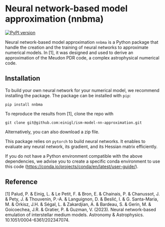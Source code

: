 # Neural network-based model approximation (nnbma)

[![PyPI version](https://badge.fury.io/py/nnbma.svg)](https://badge.fury.io/py/nnbma)

Neural network-based model approximation ``nnbma`` is a Python package that handle the creation and the training of neural networks to approximate numerical models.
In [1], it was designed and used to derive an approximation of the Meudon PDR code, a complex astrophysical numerical code.

## Installation

To build your own neural network for your numerical model, we recommend installing the package.
The package can be installed with `pip`:

```shell
pip install nnbma
```

To reproduce the results from [1], clone the repo with

```shell
git clone git@github.com:einigl/ism-model-nn-approximation.git
```

Alternatively, you can also download a zip file.

This package relies on `pytorch` to build neural networks.
It enables to evaluate any neural network, its gradient, and its Hessian matrix efficiently.

If you do not have a Python environment compatible with the above dependencies, we advise you to create a specific conda environment to use this code (<https://conda.io/projects/conda/en/latest/user-guide/>).

## Reference

[1] Palud, P. & Einig, L. & Le Petit, F. & Bron, E. & Chainais, P. & Chanussot, J. & Pety, J. & Thouvenin, P.-A. & Languignon, D. & Beslić, I. & G. Santa-Maria, M. & Orkisz, J.H. & Ségal, L. & Zakardjian, A. & Bardeau, S. & Gerin, M. & Goicoechea, J.R. & Gratier, P. & Guzman, V. (2023). Neural network-based emulation of interstellar medium models. Astronomy & Astrophysics. 10.1051/0004-6361/202347074.
